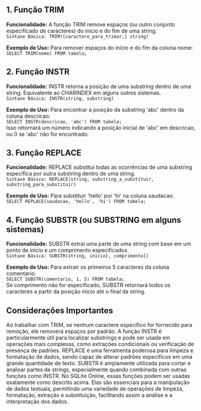 **1. Função TRIM**    
--------------------
**Funcionalidade:** A função TRIM remove espaços (ou outro conjunto especificado de caracteres) do início e do fim de uma string.    
   `Sintaxe Básica: TRIM([caractere_para_trimar,] string)`  
       
**Exemplo de Uso:** Para remover espaços do início e do fim da coluna nome:     
  `SELECT TRIM(nome) FROM tabela;`    

**2. Função INSTR**
--------------------
**Funcionalidade:** INSTR retorna a posição de uma substring dentro de uma string. Equivalente ao CHARINDEX em alguns outros sistemas.   
  `Sintaxe Básica: INSTR(string, substring)`   
         
**Exemplo de Uso:** Para encontrar a posição da substring 'abc' dentro da coluna descricao:    
  `SELECT INSTR(descricao, 'abc') FROM tabela;`    
Isso retornará um número indicando a posição inicial de 'abc' em descricao, ou 0 se 'abc' não for encontrado.    
       
**3. Função REPLACE**       
--------------------
**Funcionalidade:** REPLACE substitui todas as ocorrências de uma substring específica por outra substring dentro de uma string.       
  `Sintaxe Básica: REPLACE(string, substring_a_substituir, substring_para_substituir)`       
         
**Exemplo de Uso:** Para substituir 'hello' por 'hi' na coluna saudacao:       
  `SELECT REPLACE(saudacao, 'hello', 'hi') FROM tabela;`       
       
**4. Função SUBSTR (ou SUBSTRING em alguns sistemas)**
-----------------------------------------------------
**Funcionalidade:** SUBSTR extrai uma parte de uma string com base em um ponto de início e um comprimento especificados.      
`Sintaxe Básica: SUBSTR(string, inicio[, comprimento])`      
      
**Exemplo de Uso:** Para extrair os primeiros 5 caracteres da coluna comentario:      
  `SELECT SUBSTR(comentario, 1, 5) FROM tabela;`      
Se comprimento não for especificado, SUBSTR retornará todos os caracteres a partir da posição inicio até o final da string.      

**Considerações Importantes**    
------------------------------
Ao trabalhar com TRIM, se nenhum caractere específico for fornecido para remoção, ele removerá espaços por padrão.
A função INSTR é particularmente útil para localizar substrings e pode ser usada em operações mais complexas, como extrações condicionais ou verificação de presença de padrões.
REPLACE é uma ferramenta poderosa para limpeza e formatação de dados, sendo capaz de alterar padrões específicos em uma grande quantidade de texto.
SUBSTR é amplamente utilizada para cortar e analisar partes de strings, especialmente quando combinada com outras funções como INSTR.
No SQLite Online, essas funções podem ser usadas exatamente como descrito acima. Elas são essenciais para a manipulação de dados textuais, permitindo uma variedade de operações de limpeza, formatação, extração e substituição, facilitando assim a análise e a interpretação dos dados.

